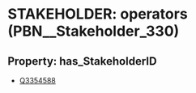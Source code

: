 # STAKEHOLDER: __operators__ (PBN__Stakeholder_330)

## Property: has_StakeholderID

* [Q3354588](Q3354588)

